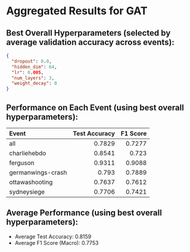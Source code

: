 # Aggregated Results for GAT

## Best Overall Hyperparameters (selected by average validation accuracy across events):
```json
{
  "dropout": 0.0,
  "hidden_dim": 64,
  "lr": 0.005,
  "num_layers": 3,
  "weight_decay": 0
}
```

## Performance on Each Event (using best overall hyperparameters):
| Event             |   Test Accuracy |   F1 Score |
|:------------------|----------------:|-----------:|
| all               |          0.7829 |     0.7277 |
| charliehebdo      |          0.8541 |     0.723  |
| ferguson          |          0.9311 |     0.9088 |
| germanwings-crash |          0.793  |     0.7889 |
| ottawashooting    |          0.7637 |     0.7612 |
| sydneysiege       |          0.7706 |     0.7421 |

## Average Performance (using best overall hyperparameters):
- Average Test Accuracy: 0.8159
- Average F1 Score (Macro): 0.7753
